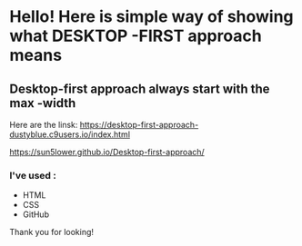 
   # Hello! Here is simple way of showing what DESKTOP -FIRST approach means
   
   ##  Desktop-first approach always start with the max -width
   
   Here are the linsk: 
   https://desktop-first-approach-dustyblue.c9users.io/index.html
   
   https://sun5lower.github.io/Desktop-first-approach/
   
   ### I've used :
   - HTML
   - CSS
   - GitHub
   

Thank you for looking!
